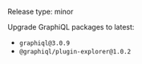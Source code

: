 Release type: minor

Upgrade GraphiQL packages to latest:

- `graphiql@3.0.9`
- `@graphiql/plugin-explorer@1.0.2`
